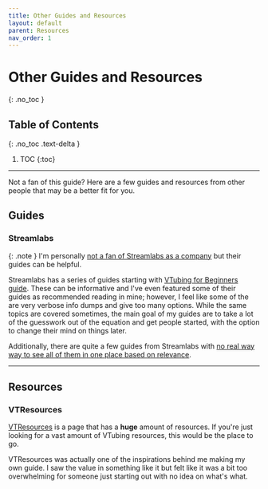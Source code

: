 ```yaml
---
title: Other Guides and Resources
layout: default
parent: Resources
nav_order: 1
---
```


# Other Guides and Resources
{: .no_toc }

## Table of Contents
{: .no_toc .text-delta }

1. TOC
{:toc}

-----

Not a fan of this guide? Here are a few guides and resources from other people that may be a better fit for you.

## Guides

### Streamlabs

{: .note }
I'm personally [not a fan of Streamlabs as a company](https://www.dexerto.com/entertainment/obs-streamlabs-reach-agreement-plagiarism-controversy-1727742/) but their guides can be helpful.

Streamlabs has a series of guides starting with [VTubing for Beginners guide](https://streamlabs.com/content-hub/post/vtubing-for-beginners). These can be informative and I've even featured some of their guides as recommended reading in mine; however, I feel like some of the are very verbose info dumps and give too many options. While the same topics are covered sometimes, the main goal of my guides are to take a lot of the guesswork out of the equation and get people started, with the option to change their mind on things later.

Additionally, there are quite a few guides from Streamlabs with [no real way way to see all of them in one place based on relevance](https://streamlabs.com/content-hub/search?query=VTuber&categories=streaming%2Cplatforms%2Cstreamlabs-desktop%2Ctools%2Cwidgets%2Csupport%2Cuniversity).

-----

## Resources

### VTResources
[VTResources](https://vtresources.carrd.co/) is a page that has a **huge** amount of resources. If you're just looking for a vast amount of VTubing resources, this would be the place to go.

VTResources was actually one of the inspirations behind me making my own guide. I saw the value in something like it but felt like it was a bit too overwhelming for someone just starting out with no idea on what's what.
